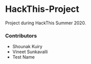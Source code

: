 # HackThis-Project
Project during HackThis Summer 2020.

### Contributors
  - Shounak Kuiry
  - Vineet Sunkavalli
  - Test Name
